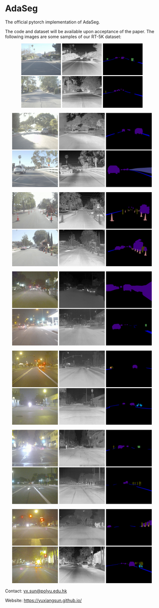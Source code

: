 # AdaSeg

The official pytorch implementation of AdaSeg.

The code and dataset will be available upon acceptance of the paper. The following images are some samples of our RT-5K dataset:

<div align=center>
<img src="DataSamples/rgb/FLIR_00006D_RGB.png" width="130px"/> <img src="DataSamples/thermal/FLIR_00006D_Thermal.png" width="130px"/> <img src="DataSamples/visual/FLIR_00006D.png" width="130px"/> <img src="DataSamples/rgb/FLIR_00007D_RGB.png" width="130px"/>     <img src="DataSamples/thermal/FLIR_00007D_Thermal.png" width="130px"/> <img src="DataSamples/visual/FLIR_00007D.png" width="130px"/> 
  
<img src="DataSamples/rgb/FLIR_00008D_RGB.png" width="150px"/> <img src="DataSamples/thermal/FLIR_00008D_Thermal.png" width="150px"/> <img src="DataSamples/visual/FLIR_00008D.png" width="150px"/>   <img src="DataSamples/rgb/FLIR_00014D_RGB.png" width="150px"/> <img src="DataSamples/thermal/FLIR_00014D_Thermal.png" width="150px"/> <img src="DataSamples/visual/FLIR_00014D.png" width="150px"/>  
  
<img src="DataSamples/rgb/FLIR_00088D_RGB.png" width="150px"/> <img src="DataSamples/thermal/FLIR_00088D_Thermal.png" width="150px"/> <img src="DataSamples/visual/FLIR_00088D.png" width="150px"/>  <img src="DataSamples/rgb/FLIR_00243D_RGB.png" width="150px"/> <img src="DataSamples/thermal/FLIR_00243D_Thermal.png" width="150px"/> <img src="DataSamples/visual/FLIR_00243D.png" width="150px"/> 
  
<img src="DataSamples/rgb/FLIR_00010N_RGB.png" width="150px"/> <img src="DataSamples/thermal/FLIR_00010N_Thermal.png" width="150px"/> <img src="DataSamples/visual/FLIR_00010N.png" width="150px"/>  <img src="DataSamples/rgb/FLIR_00028N_RGB.png" width="150px"/> <img src="DataSamples/thermal/FLIR_00028N_Thermal.png" width="150px"/> <img src="DataSamples/visual/FLIR_00028N.png" width="150px"/>  
  
<img src="DataSamples/rgb/FLIR_00042N_RGB.png" width="150px"/> <img src="DataSamples/thermal/FLIR_00042N_Thermal.png" width="150px"/> <img src="DataSamples/visual/FLIR_00042N.png" width="150px"/>  <img src="DataSamples/rgb/FLIR_00061N_RGB.png" width="150px"/> <img src="DataSamples/thermal/FLIR_00061N_Thermal.png" width="150px"/> <img src="DataSamples/visual/FLIR_00061N.png" width="150px"/> 
  
 <img src="DataSamples/rgb/FLIR_00069N_RGB.png" width="150px"/> <img src="DataSamples/thermal/FLIR_00069N_Thermal.png" width="150px"/> <img src="DataSamples/visual/FLIR_00069N.png" width="150px"/>  <img src="DataSamples/rgb/FLIR_00086N_RGB.png" width="150px"/> <img src="DataSamples/thermal/FLIR_00086N_Thermal.png" width="150px"/> <img src="DataSamples/visual/FLIR_00086N.png" width="150px"/> 

 <img src="DataSamples/rgb/FLIR_00133N_RGB.png" width="150px"/> <img src="DataSamples/thermal/FLIR_00133N_Thermal.png" width="150px"/> <img src="DataSamples/visual/FLIR_00133N.png" width="150px"/>  <img src="DataSamples/rgb/FLIR_00287N_RGB.png" width="150px"/> <img src="DataSamples/thermal/FLIR_00287N_Thermal.png" width="150px"/> <img src="DataSamples/visual/FLIR_00287N.png" width="150px"/> 
</div>


Contact: yx.sun@polyu.edu.hk

Website: https://yuxiangsun.github.io/
